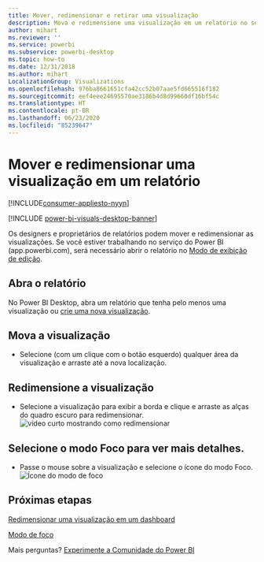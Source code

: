 ```yaml
---
title: Mover, redimensionar e retirar uma visualização
description: Mova e redimensione uma visualização em um relatório no serviço do Power BI e Desktop
author: mihart
ms.reviewer: ''
ms.service: powerbi
ms.subservice: powerbi-desktop
ms.topic: how-to
ms.date: 12/31/2018
ms.author: mihart
LocalizationGroup: Visualizations
ms.openlocfilehash: 976ba8661651cfa42cc52b07aae5fd665516f182
ms.sourcegitcommit: eef4eee24695570ae3186b4d8d99660df16bf54c
ms.translationtype: HT
ms.contentlocale: pt-BR
ms.lasthandoff: 06/23/2020
ms.locfileid: "85239647"
---
```

# <a name="move-and-resize-a-visualization-in-a-report"></a>Mover e redimensionar uma visualização em um relatório

[!INCLUDE[consumer-appliesto-nyyn](../includes/consumer-appliesto-nyyn.md)]    

[!INCLUDE [power-bi-visuals-desktop-banner](../includes/power-bi-visuals-desktop-banner.md)]

Os designers e proprietários de relatórios podem mover e redimensionar as visualizações. Se você estiver trabalhando no serviço do Power BI (app.powerbi.com), será necessário abrir o relatório no [Modo de exibição de edição](../create-reports/service-interact-with-a-report-in-editing-view.md). 

## <a name="open-the-report"></a>Abra o relatório
No Power BI Desktop, abra um relatório que tenha pelo menos uma visualização ou [crie uma nova visualização](power-bi-report-add-visualizations-i.md). 

## <a name="move-the-visualization"></a>Mova a visualização
* Selecione (com um clique com o botão esquerdo) qualquer área da visualização e arraste até a nova localização.

## <a name="resize-the-visualization"></a>Redimensione a visualização
* Selecione a visualização para exibir a borda e clique e arraste as alças do quadro escuro para redimensionar.  
  ![vídeo curto mostrando como redimensionar](media/power-bi-visualization-move-and-resize/untitled.gif)

## <a name="select-focus-mode-to-see-more-detail"></a>Selecione o modo Foco para ver mais detalhes.
* Passe o mouse sobre a visualização e selecione o ícone do modo Foco.
  ![Ícone do modo de foco](media/power-bi-visualization-move-and-resize/pbi_popouticon.jpg)

## <a name="next-steps"></a>Próximas etapas
[Redimensionar uma visualização em um dashboard](../create-reports/service-dashboard-edit-tile.md)  

[Modo de foco](../consumer/end-user-focus.md)

Mais perguntas? [Experimente a Comunidade do Power BI](https://community.powerbi.com/)

